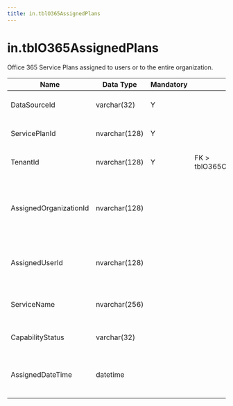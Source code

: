 ```yaml
---
title: in.tblO365AssignedPlans
---
```

# in.tblO365AssignedPlans

​Office 365 Service Plans assigned to users or to the entire organization.​

| Name                   | Data Type     | Mandatory | Key                               | Comment                                                                      |
|------------------------|---------------|-----------|-----------------------------------|------------------------------------------------------------------------------|
| DataSourceId​           | varchar(32)   | Y         |                                   | Unique ID of the source of this record.                                      |
| ServicePlanId          | nvarchar(128) | Y         |                                   | A GUID that identifies the service plan.                                     |
| TenantId               | nvarchar(128) | Y         | FK > tblO365Organization.TenantId | The unique identifier for the tenant.                                        |
| AssignedOrganizationId | nvarchar(128) |           |                                   | If this ServicePlan is assigned to the entire organization, Organization ID. |
| AssignedUserId         | nvarchar(128) |           |                                   | If this ServicePlan is assigned to a user, the User ID.                      |
| ServiceName            | nvarchar(256) |           |                                   | The name of the service; for example, “Exchange”.                            |
| CapabilityStatus       | varchar(32)   |           |                                   | For example, "Enabled", or "Provisioned"                                     |
| AssignedDateTime       | datetime      |           |                                   | Data and time at which the service plan was assigned.                        |